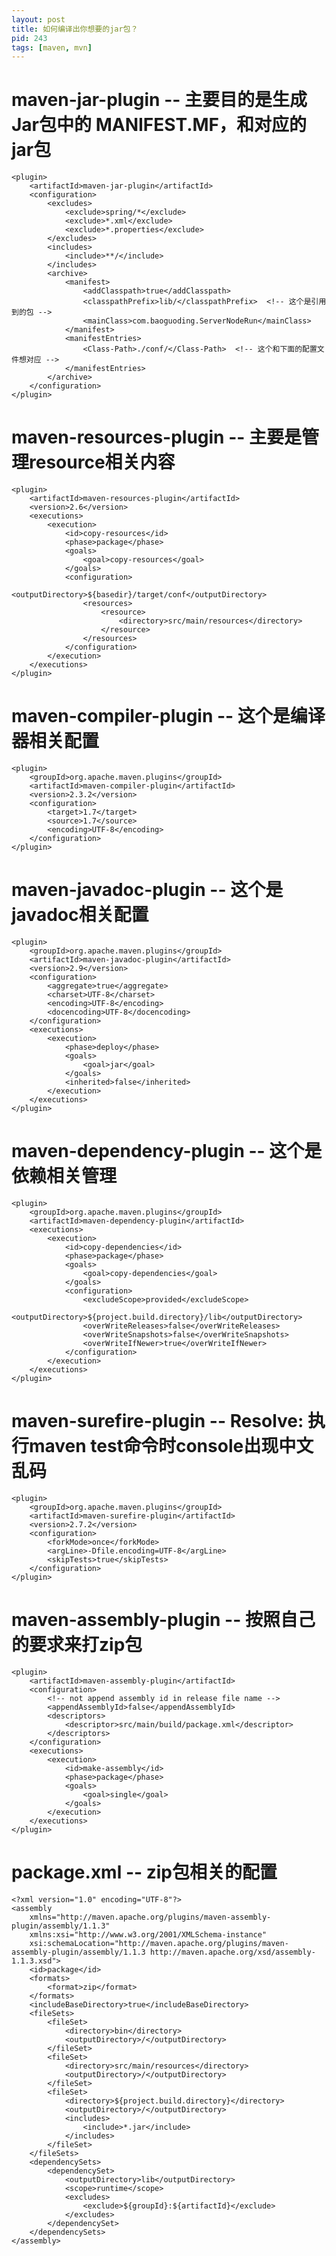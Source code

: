 ```yaml
---
layout: post
title: 如何编译出你想要的jar包？
pid: 243
tags: [maven, mvn]
---
```


# maven-jar-plugin  -- 主要目的是生成 Jar包中的 MANIFEST.MF，和对应的jar包

	<plugin>
		<artifactId>maven-jar-plugin</artifactId>
		<configuration>
			<excludes>
				<exclude>spring/*</exclude>
				<exclude>*.xml</exclude>
				<exclude>*.properties</exclude>
			</excludes>
			<includes>
				<include>**/</include>
			</includes>
			<archive>
				<manifest>
					<addClasspath>true</addClasspath>
					<classpathPrefix>lib/</classpathPrefix>  <!-- 这个是引用到的包 -->
					<mainClass>com.baoguoding.ServerNodeRun</mainClass>
				</manifest>
				<manifestEntries>
					<Class-Path>./conf/</Class-Path>  <!-- 这个和下面的配置文件想对应 -->
				</manifestEntries>
			</archive>
		</configuration>
	</plugin>


# maven-resources-plugin  -- 主要是管理resource相关内容

	<plugin>
		<artifactId>maven-resources-plugin</artifactId>
		<version>2.6</version>
		<executions>
			<execution>
				<id>copy-resources</id>
				<phase>package</phase>
				<goals>
					<goal>copy-resources</goal>
				</goals>
				<configuration>
					<outputDirectory>${basedir}/target/conf</outputDirectory>
					<resources>
						<resource>
							<directory>src/main/resources</directory>
						</resource>
					</resources>
				</configuration>
			</execution>
		</executions>
	</plugin>

# maven-compiler-plugin  -- 这个是编译器相关配置

	<plugin>
		<groupId>org.apache.maven.plugins</groupId>
		<artifactId>maven-compiler-plugin</artifactId>
		<version>2.3.2</version>
		<configuration>
			<target>1.7</target>
			<source>1.7</source>
			<encoding>UTF-8</encoding>
		</configuration>
	</plugin>


# maven-javadoc-plugin  -- 这个是javadoc相关配置

	<plugin>
		<groupId>org.apache.maven.plugins</groupId>
		<artifactId>maven-javadoc-plugin</artifactId>
		<version>2.9</version>
		<configuration>
			<aggregate>true</aggregate>
			<charset>UTF-8</charset>
			<encoding>UTF-8</encoding>
			<docencoding>UTF-8</docencoding>
		</configuration>
		<executions>
			<execution>
				<phase>deploy</phase>
				<goals>
					<goal>jar</goal>
				</goals>
				<inherited>false</inherited>
			</execution>
		</executions>
	</plugin>

# maven-dependency-plugin -- 这个是依赖相关管理

	<plugin>
		<groupId>org.apache.maven.plugins</groupId>
		<artifactId>maven-dependency-plugin</artifactId>
		<executions>
			<execution>
				<id>copy-dependencies</id>
				<phase>package</phase>
				<goals>
					<goal>copy-dependencies</goal>
				</goals>
				<configuration>
					<excludeScope>provided</excludeScope>
					<outputDirectory>${project.build.directory}/lib</outputDirectory>
					<overWriteReleases>false</overWriteReleases>
					<overWriteSnapshots>false</overWriteSnapshots>
					<overWriteIfNewer>true</overWriteIfNewer>
				</configuration>
			</execution>
		</executions>
	</plugin>


# maven-surefire-plugin  --  	Resolve: 执行maven test命令时console出现中文乱码

	<plugin>
		<groupId>org.apache.maven.plugins</groupId>
		<artifactId>maven-surefire-plugin</artifactId>
		<version>2.7.2</version>
		<configuration>
			<forkMode>once</forkMode>
			<argLine>-Dfile.encoding=UTF-8</argLine>
			<skipTests>true</skipTests>
		</configuration>
	</plugin>


# maven-assembly-plugin  -- 按照自己的要求来打zip包

	<plugin>
		<artifactId>maven-assembly-plugin</artifactId>
		<configuration>
			<!-- not append assembly id in release file name -->
			<appendAssemblyId>false</appendAssemblyId>
			<descriptors>
				<descriptor>src/main/build/package.xml</descriptor>
			</descriptors>
		</configuration>
		<executions>
			<execution>
				<id>make-assembly</id>
				<phase>package</phase>
				<goals>
					<goal>single</goal>
				</goals>
			</execution>
		</executions>
	</plugin>


# package.xml  -- zip包相关的配置

	<?xml version="1.0" encoding="UTF-8"?>
	<assembly
		xmlns="http://maven.apache.org/plugins/maven-assembly-plugin/assembly/1.1.3"
		xmlns:xsi="http://www.w3.org/2001/XMLSchema-instance"
		xsi:schemaLocation="http://maven.apache.org/plugins/maven-assembly-plugin/assembly/1.1.3 http://maven.apache.org/xsd/assembly-1.1.3.xsd">
		<id>package</id>
		<formats>
			<format>zip</format>
		</formats>
		<includeBaseDirectory>true</includeBaseDirectory>
		<fileSets>
			<fileSet>
				<directory>bin</directory>
				<outputDirectory>/</outputDirectory>
			</fileSet>
			<fileSet>
				<directory>src/main/resources</directory>			
				<outputDirectory>/</outputDirectory>
			</fileSet>
			<fileSet>
				<directory>${project.build.directory}</directory>
				<outputDirectory>/</outputDirectory>
				<includes>
					<include>*.jar</include>
				</includes>
			</fileSet>
		</fileSets>
		<dependencySets>
			<dependencySet>
				<outputDirectory>lib</outputDirectory>
				<scope>runtime</scope>
				<excludes>
					<exclude>${groupId}:${artifactId}</exclude>
				</excludes>
			</dependencySet>
		</dependencySets>
	</assembly>  
